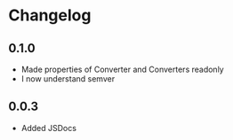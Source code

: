 # Changelog

## 0.1.0

- Made properties of Converter and Converters readonly
- I now understand semver

## 0.0.3

- Added JSDocs
